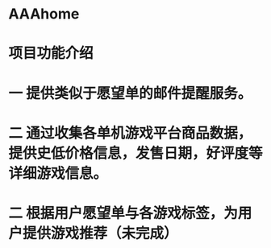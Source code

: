 # AAAhome
# 项目功能介绍
# 一   提供类似于愿望单的邮件提醒服务。
# 二   通过收集各单机游戏平台商品数据，提供史低价格信息，发售日期，好评度等详细游戏信息。
# 二   根据用户愿望单与各游戏标签，为用户提供游戏推荐（未完成）
